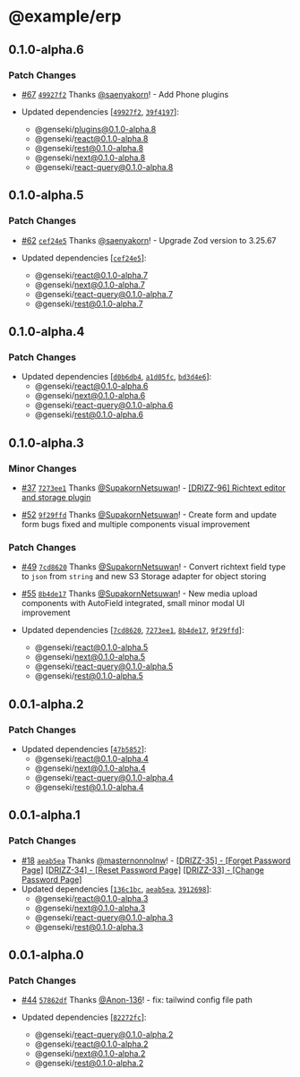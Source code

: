 # @example/erp

## 0.1.0-alpha.6

### Patch Changes

- [#67](https://github.com/softnetics/genseki/pull/67) [`49927f2`](https://github.com/softnetics/genseki/commit/49927f2f7593ad4c43895789948291b02e52f2bb) Thanks [@saenyakorn](https://github.com/saenyakorn)! - Add Phone plugins

- Updated dependencies [[`49927f2`](https://github.com/softnetics/genseki/commit/49927f2f7593ad4c43895789948291b02e52f2bb), [`39f4197`](https://github.com/softnetics/genseki/commit/39f41976fac7c62ea30456ed4a6ef411925fb7de)]:
  - @genseki/plugins@0.1.0-alpha.8
  - @genseki/react@0.1.0-alpha.8
  - @genseki/rest@0.1.0-alpha.8
  - @genseki/next@0.1.0-alpha.8
  - @genseki/react-query@0.1.0-alpha.8

## 0.1.0-alpha.5

### Patch Changes

- [#62](https://github.com/softnetics/genseki/pull/62) [`cef24e5`](https://github.com/softnetics/genseki/commit/cef24e50e0678b35af8d8a38ded86c49f0777e2f) Thanks [@saenyakorn](https://github.com/saenyakorn)! - Upgrade Zod version to 3.25.67

- Updated dependencies [[`cef24e5`](https://github.com/softnetics/genseki/commit/cef24e50e0678b35af8d8a38ded86c49f0777e2f)]:
  - @genseki/react@0.1.0-alpha.7
  - @genseki/next@0.1.0-alpha.7
  - @genseki/react-query@0.1.0-alpha.7
  - @genseki/rest@0.1.0-alpha.7

## 0.1.0-alpha.4

### Patch Changes

- Updated dependencies [[`d0b6db4`](https://github.com/softnetics/genseki/commit/d0b6db459c0b0b2aa6b91fe1da32a8394c88c369), [`a1d05fc`](https://github.com/softnetics/genseki/commit/a1d05fc4550b5a91d81710ed264e01bd29edbf8d), [`bd3d4e6`](https://github.com/softnetics/genseki/commit/bd3d4e65b8c04368c8d8ec595217b8c5c6d25ce8)]:
  - @genseki/react@0.1.0-alpha.6
  - @genseki/next@0.1.0-alpha.6
  - @genseki/react-query@0.1.0-alpha.6
  - @genseki/rest@0.1.0-alpha.6

## 0.1.0-alpha.3

### Minor Changes

- [#37](https://github.com/softnetics/genseki/pull/37) [`7273ee1`](https://github.com/softnetics/genseki/commit/7273ee143ff173483cecf5fd35d6d81d619fdddd) Thanks [@SupakornNetsuwan](https://github.com/SupakornNetsuwan)! - [[DRIZZ-96] Richtext editor and storage plugin](https://app.plane.so/softnetics/browse/DRIZZ-96/)

- [#52](https://github.com/softnetics/genseki/pull/52) [`9f29ffd`](https://github.com/softnetics/genseki/commit/9f29ffd462fd2b37085a51b2f18463ad65e7de05) Thanks [@SupakornNetsuwan](https://github.com/SupakornNetsuwan)! - Create form and update form bugs fixed and multiple components visual improvement

### Patch Changes

- [#49](https://github.com/softnetics/genseki/pull/49) [`7cd8620`](https://github.com/softnetics/genseki/commit/7cd86208b821fcc0d36f46d50a4ea207215fb1f6) Thanks [@SupakornNetsuwan](https://github.com/SupakornNetsuwan)! - Convert richtext field type to `json` from `string` and new S3 Storage adapter for object storing

- [#55](https://github.com/softnetics/genseki/pull/55) [`8b4de17`](https://github.com/softnetics/genseki/commit/8b4de178c9fe3d96dc6aef40086e441395ee51b1) Thanks [@SupakornNetsuwan](https://github.com/SupakornNetsuwan)! - New media upload components with AutoField integrated, small minor modal UI improvement

- Updated dependencies [[`7cd8620`](https://github.com/softnetics/genseki/commit/7cd86208b821fcc0d36f46d50a4ea207215fb1f6), [`7273ee1`](https://github.com/softnetics/genseki/commit/7273ee143ff173483cecf5fd35d6d81d619fdddd), [`8b4de17`](https://github.com/softnetics/genseki/commit/8b4de178c9fe3d96dc6aef40086e441395ee51b1), [`9f29ffd`](https://github.com/softnetics/genseki/commit/9f29ffd462fd2b37085a51b2f18463ad65e7de05)]:
  - @genseki/react@0.1.0-alpha.5
  - @genseki/next@0.1.0-alpha.5
  - @genseki/react-query@0.1.0-alpha.5
  - @genseki/rest@0.1.0-alpha.5

## 0.0.1-alpha.2

### Patch Changes

- Updated dependencies [[`47b5852`](https://github.com/softnetics/genseki/commit/47b5852dc417682b1aee80cf5c8fbd7ff97484ad)]:
  - @genseki/react@0.1.0-alpha.4
  - @genseki/next@0.1.0-alpha.4
  - @genseki/react-query@0.1.0-alpha.4
  - @genseki/rest@0.1.0-alpha.4

## 0.0.1-alpha.1

### Patch Changes

- [#18](https://github.com/softnetics/genseki/pull/18) [`aeab5ea`](https://github.com/softnetics/genseki/commit/aeab5ea296865069c006e7c6aa5d8f75e70b0743) Thanks [@masternonnolnw](https://github.com/masternonnolnw)! - [[DRIZZ-35] - [Forget Password Page]](https://app.plane.so/softnetics/browse/DRIZZ-35/)
  [[DRIZZ-34] - [Reset Password Page]](https://app.plane.so/softnetics/browse/DRIZZ-34/)
  [[DRIZZ-33] - [Change Password Page]](https://app.plane.so/softnetics/browse/DRIZZ-33/)
- Updated dependencies [[`136c1bc`](https://github.com/softnetics/genseki/commit/136c1bc5427853b7c063c96d51a3c1c6cd409303), [`aeab5ea`](https://github.com/softnetics/genseki/commit/aeab5ea296865069c006e7c6aa5d8f75e70b0743), [`3912698`](https://github.com/softnetics/genseki/commit/391269852c302a3c3ce273346786d751e4e7e4da)]:
  - @genseki/react@0.1.0-alpha.3
  - @genseki/next@0.1.0-alpha.3
  - @genseki/react-query@0.1.0-alpha.3
  - @genseki/rest@0.1.0-alpha.3

## 0.0.1-alpha.0

### Patch Changes

- [#44](https://github.com/softnetics/genseki/pull/44) [`57862df`](https://github.com/softnetics/genseki/commit/57862dfdd88862feb64d6dfc9b4a1c4c77118368) Thanks [@Anon-136](https://github.com/Anon-136)! - fix: tailwind config file path

- Updated dependencies [[`82272fc`](https://github.com/softnetics/genseki/commit/82272fcb7c752619b5929819ee694078eb26b340)]:
  - @genseki/react-query@0.1.0-alpha.2
  - @genseki/react@0.1.0-alpha.2
  - @genseki/next@0.1.0-alpha.2
  - @genseki/rest@0.1.0-alpha.2
